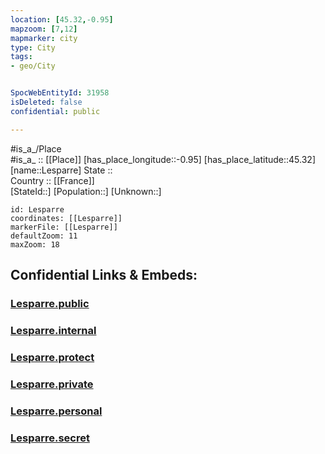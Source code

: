 ```yaml
---
location: [45.32,-0.95] 
mapzoom: [7,12] 
mapmarker: city 
type: City
tags:
- geo/City


SpocWebEntityId: 31958
isDeleted: false
confidential: public

---
```

#is_a_/Place  
#is_a_ :: [[Place]] 
[has_place_longitude::-0.95] 
[has_place_latitude::45.32] 
[name::Lesparre] 
State ::  
Country :: [[France]]  
[StateId::] 
[Population::] 
[Unknown::] 


```leaflet
id: Lesparre
coordinates: [[Lesparre]] 
markerFile: [[Lesparre]] 
defaultZoom: 11 
maxZoom: 18
```


## Confidential Links & Embeds: 

### [Lesparre.public](/_public/\Earth\Continent\Europe\Europe~West\France\regions~France\Nouvelle-Aquitaine\departments~Aquitaine\Gironde\communes~Gironde\Lesparre-Médoc\cities~Lesparre-MédocLesparre.public.md) 

### [Lesparre.internal](/_internal/\Earth\Continent\Europe\Europe~West\France\regions~France\Nouvelle-Aquitaine\departments~Aquitaine\Gironde\communes~Gironde\Lesparre-Médoc\cities~Lesparre-MédocLesparre.internal.md) 

### [Lesparre.protect](/_protect/\Earth\Continent\Europe\Europe~West\France\regions~France\Nouvelle-Aquitaine\departments~Aquitaine\Gironde\communes~Gironde\Lesparre-Médoc\cities~Lesparre-MédocLesparre.protect.md) 

### [Lesparre.private](/_private/\Earth\Continent\Europe\Europe~West\France\regions~France\Nouvelle-Aquitaine\departments~Aquitaine\Gironde\communes~Gironde\Lesparre-Médoc\cities~Lesparre-MédocLesparre.private.md) 

### [Lesparre.personal](/_personal/\Earth\Continent\Europe\Europe~West\France\regions~France\Nouvelle-Aquitaine\departments~Aquitaine\Gironde\communes~Gironde\Lesparre-Médoc\cities~Lesparre-MédocLesparre.personal.md) 

### [Lesparre.secret](/_secret/\Earth\Continent\Europe\Europe~West\France\regions~France\Nouvelle-Aquitaine\departments~Aquitaine\Gironde\communes~Gironde\Lesparre-Médoc\cities~Lesparre-MédocLesparre.secret.md)

